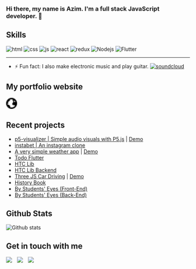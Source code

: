 ### Hi there, my name is Azim. I'm a full stack JavaScript developer. 👋

## Skills

<img src="https://cdn.icon-icons.com/icons2/2107/PNG/512/file_type_html_icon_130541.png" alt="html" width="40px" />
<img src="https://cdn.icon-icons.com/icons2/2107/PNG/512/file_type_css_icon_130661.png" alt="css" width="40px" />
<img src="https://cdn.icon-icons.com/icons2/2108/PNG/512/javascript_icon_130900.png" alt="js" width="40px" />
<img src="https://cdn.icon-icons.com/icons2/2108/PNG/512/react_icon_130845.png" alt="react" width="40px" />
<img src="https://cdn.icon-icons.com/icons2/2415/PNG/512/redux_original_logo_icon_146365.png" alt="redux" width="40px" />
<img src="https://cdn.icon-icons.com/icons2/2415/PNG/512/nodejs_original_wordmark_logo_icon_146412.png" alt="Nodejs" width="40px" />
<img src="https://cdn.icon-icons.com/icons2/2107/PNG/512/file_type_flutter_icon_130599.png" alt="Flutter" width="40px" />

---

- ⚡ Fun fact: I also make electronic music and play guitar. [<img src="https://cdn.icon-icons.com/icons2/1945/PNG/512/iconfinder-soundcloud-4661625_122489.png" alt="soundcloud" width="30px" />](http://soundcloud.com/coorootmusic)

## My portfolio website
[<img src="https://raw.githubusercontent.com/iconic/open-iconic/master/svg/globe.svg" width="30px" />](https://akmatoff.github.io) 

## Recent projects
- [p5-visualizer | Simple audio visuals with P5.js](https://github.com/akmatoff/p5-visualizer) | [Demo](https://akmatoff.github.io/p5-visualizer)
- [instabet | An instagram clone](https://github.com/akmatoff/instabet)
- [A very simple weather app](https://github.com/akmatoff/weather-app) | [Demo](https://akmatoff.github.io/weather-app)
- [Todo Flutter](https://github.com/akmatoff/todo_flutter)
- [HTC Lib](https://github.com/boorsoft/htc-lib)
- [HTC Lib Backend](https://github.com/boorsoft/htc-online-library-express)
- [Three JS Car Driving](https://github.com/akmatoff/threejs-car-driving) | [Demo](https://akmatoff.github.io/threejs-car-driving/)
- [History Book](https://github.com/boorsoft/history-book)
- [By Students' Eyes (Front-End)](https://github.com/boorsoft/bseyes-flutter)
- [By Students' Eyes (Back-End)](https://github.com/boorsoft/bseyes-restapi)

## Github Stats
<img src="https://github-readme-stats.vercel.app/api?username=akmatoff&show_icons=true" alt="Github stats" align="left" />

<br />

## Get in touch with me
[<img align="left" src="https://cdn.jsdelivr.net/npm/simple-icons@5.8.1/icons/telegram.svg" width="30px" />](https://t.me/akmatoffexe)
[<img align="left" src="https://cdn.jsdelivr.net/npm/simple-icons@5.8.1/icons/vk.svg" width="30px" />](https://vk.com/akmatoffexe)
[<img align="left" src="https://cdn.jsdelivr.net/npm/simple-icons@5.8.1/icons/gmail.svg" width="30px" />](akmatoffexe@gmail.com)

<!--
**akmatoff/akmatoff** is a ✨ _special_ ✨ repository because its `README.md` (this file) appears on your GitHub profile.

Here are some ideas to get you started:

- 🔭 I’m currently working on ...
- 🌱 I’m currently learning ...
- 👯 I’m looking to collaborate on ...
- 🤔 I’m looking for help with ...
- 💬 Ask me about ...
- 📫 How to reach me: ...
- 😄 Pronouns: ...
- ⚡ Fun fact: ...
-->
